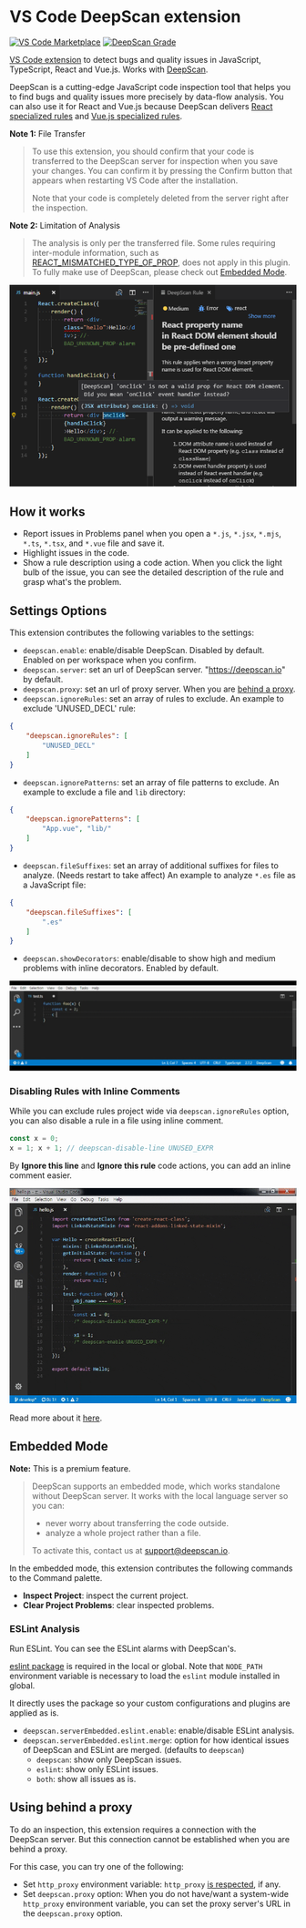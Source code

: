 # VS Code DeepScan extension

[![VS Code Marketplace](https://vsmarketplacebadges.dev/version/DeepScan.vscode-deepscan.svg)](https://marketplace.visualstudio.com/items/DeepScan.vscode-deepscan)
[![DeepScan Grade](https://deepscan.io/api/projects/1808/branches/7873/badge/grade.png)](https://deepscan.io/dashboard/#view=project&pid=1808&bid=7873)

[VS Code extension](https://marketplace.visualstudio.com/items/DeepScan.vscode-deepscan) to detect bugs and quality issues in JavaScript, TypeScript, React and Vue.js. Works with [DeepScan](https://deepscan.io).

DeepScan is a cutting-edge JavaScript code inspection tool that helps you to find bugs and quality issues more precisely by data-flow analysis. You can also use it for React and Vue.js because DeepScan delivers [React specialized rules](https://deepscan.io/docs/rules/#react) and [Vue.js specialized rules](https://deepscan.io/docs/rules/#vue).

**Note 1:** File Transfer
>
> To use this extension, you should confirm that your code is transferred to the DeepScan server for inspection when you save your changes.
> You can confirm it by pressing the Confirm button that appears when restarting VS Code after the installation.
>
> Note that your code is completely deleted from the server right after the inspection.

**Note 2:** Limitation of Analysis
>
> The analysis is only per the transferred file. Some rules requiring inter-module information, such as [REACT_MISMATCHED_TYPE_OF_PROP](https://deepscan.io/docs/rules/react-mismatched-type-of-prop), does not apply in this plugin. To fully make use of DeepScan, please check out [Embedded Mode](#embedded-mode).

![Navigation](client/resources/preview.png)

## How it works

- Report issues in Problems panel when you open a `*.js`, `*.jsx`, `*.mjs`, `*.ts`, `*.tsx`, and `*.vue` file and save it.
- Highlight issues in the code.
- Show a rule description using a code action. When you click the light bulb of the issue, you can see the detailed description of the rule and grasp what's the problem.

## Settings Options

This extension contributes the following variables to the settings:

- `deepscan.enable`: enable/disable DeepScan. Disabled by default. Enabled on per workspace when you confirm.
- `deepscan.server`: set an url of DeepScan server. "https://deepscan.io" by default.
- `deepscan.proxy`: set an url of proxy server. When you are [behind a proxy](#using-behind-a-proxy).
- `deepscan.ignoreRules`: set an array of rules to exclude.
  An example to exclude 'UNUSED_DECL' rule:
```json
{
    "deepscan.ignoreRules": [
        "UNUSED_DECL"
    ]
}
```
- `deepscan.ignorePatterns`: set an array of file patterns to exclude.
  An example to exclude a file and `lib` directory:
```json
{
    "deepscan.ignorePatterns": [
        "App.vue", "lib/"
    ]
}
```
- `deepscan.fileSuffixes`: set an array of additional suffixes for files to analyze. (Needs restart to take affect)
  An example to analyze `*.es` file as a JavaScript file:
```json
{
    "deepscan.fileSuffixes": [
        ".es"
    ]
}
```
- `deepscan.showDecorators`: enable/disable to show high and medium problems with inline decorators. Enabled by default.

![Showing problems with inline decorators](client/resources/decorations.gif)

### Disabling Rules with Inline Comments

While you can exclude rules project wide via `deepscan.ignoreRules` option, you can also disable a rule in a file using inline comment.
```javascript
const x = 0;
x = 1; x + 1; // deepscan-disable-line UNUSED_EXPR
```

By **Ignore this line** and **Ignore this rule** code actions, you can add an inline comment easier.

![Disabling rules](client/resources/disabling-rules.gif)

Read more about it [here](https://deepscan.io/docs/get-started/disabling-rules/).

## Embedded Mode

**Note:** This is a premium feature.
>
> DeepScan supports an embedded mode, which works standalone without DeepScan server. It works with the local language server so you can:
> * never worry about transferring the code outside.
> * analyze a whole project rather than a file.
>
> To activate this, contact us at [support@deepscan.io](mailto:support@deepscan.io).

In the embedded mode, this extension contributes the following commands to the Command palette.

- **Inspect Project**: inspect the current project.
- **Clear Project Problems**: clear inspected problems.

### ESLint Analysis
Run ESLint. You can see the ESLint alarms with DeepScan's.

[eslint package](https://www.npmjs.com/package/eslint) is required in the local or global. Note that `NODE_PATH` environment variable is necessary to load the `eslint` module installed in global.

It directly uses the package so your custom configurations and plugins are applied as is.

- `deepscan.serverEmbedded.eslint.enable`: enable/disable ESLint analysis.
- `deepscan.serverEmbedded.eslint.merge`: option for how identical issues of DeepScan and ESLint are merged. (defaults to `deepscan`)
  * `deepscan`: show only DeepScan issues.
  * `eslint`: show only ESLint issues.
  * `both`: show all issues as is.

## Using behind a proxy

To do an inspection, this extension requires a connection with the DeepScan server. But this connection cannot be established when you are behind a proxy.

For this case, you can try one of the following:

* Set `http_proxy` environment variable: `http_proxy` [is respected](https://www.npmjs.com/package/axios#request-config), if any.
* Set `deepscan.proxy` option: When you do not have/want a system-wide `http_proxy` environment variable, you can set the proxy server's URL in the `deepscan.proxy` option.
